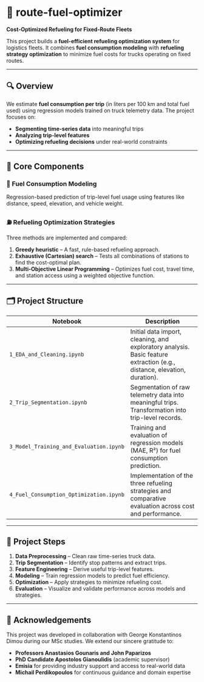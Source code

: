 # 🚚 route-fuel-optimizer  
**Cost‑Optimized Refueling for Fixed‑Route Fleets**

This project builds a **fuel-efficient refueling optimization system** for logistics fleets. It combines **fuel consumption modeling** with **refueling strategy optimization** to minimize fuel costs for trucks operating on fixed routes.

---

## 🔍 Overview

We estimate **fuel consumption per trip** (in liters per 100 km and total fuel used) using regression models trained on truck telemetry data. The project focuses on:

- **Segmenting time-series data** into meaningful trips  
- **Analyzing trip-level features**  
- **Optimizing refueling decisions** under real-world constraints  

---

## 🧠 Core Components

### 🚛 Fuel Consumption Modeling
Regression-based prediction of trip-level fuel usage using features like distance, speed, elevation, and vehicle weight.

### ⛽ Refueling Optimization Strategies
Three methods are implemented and compared:
1. **Greedy heuristic** – A fast, rule-based refueling approach.  
2. **Exhaustive (Cartesian) search** – Tests all combinations of stations to find the cost-optimal plan.  
3. **Multi-Objective Linear Programming** – Optimizes fuel cost, travel time, and station access using a weighted objective function.

---

## 🗂️ Project Structure

| Notebook | Description |
|----------|-------------|
| `1_EDA_and_Cleaning.ipynb` | Initial data import, cleaning, and exploratory analysis. Basic feature extraction (e.g., distance, elevation, duration). |
| `2_Trip_Segmentation.ipynb` | Segmentation of raw telemetry data into meaningful trips. Transformation into trip-level records. |
| `3_Model_Training_and_Evaluation.ipynb` | Training and evaluation of regression models (MAE, R²) for fuel consumption prediction. |
| `4_Fuel_Consumption_Optimization.ipynb` | Implementation of the three refueling strategies and comparative evaluation across cost and performance. |

---

## 📌 Project Steps

1. **Data Preprocessing** – Clean raw time-series truck data.  
2. **Trip Segmentation** – Identify stop patterns and extract trips.  
3. **Feature Engineering** – Derive useful trip-level features.  
4. **Modeling** – Train regression models to predict fuel efficiency.  
5. **Optimization** – Apply strategies to minimize refueling cost.  
6. **Evaluation** – Visualize and validate performance across models and strategies.

---

## 🙏 Acknowledgements

This project was developed in collaboration with George Konstantinos Dimou during our MSc studies. We extend our sincere gratitude to:

- **Professors Anastasios Gounaris and John Paparizos**  
- **PhD Candidate Apostolos Gianoulidis** (academic supervisor)
- **Emisia** for providing industry support and access to real-world data  
- **Michail Perdikopoulos** for continuous guidance and domain expertise
